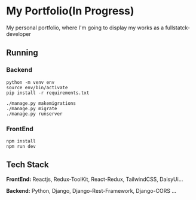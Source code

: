 # My Portfolio(In Progress)

My personal portfolio, where I'm going to display my works as a fullstatck-developer

## Running

### Backend

    python -m venv env
    source env/bin/activate
    pip install -r requirements.txt

    ./manage.py makemigrations
    ./manage.py migrate
    ./manage.py runserver

### FrontEnd

    npm install
    npm run dev

## Tech Stack

**FrontEnd:** Reactjs, Redux-ToolKit, React-Redux, TailwindCSS, DaisyUi...

**Backend:** Python, Django, Django-Rest-Framework, Django-CORS ...
